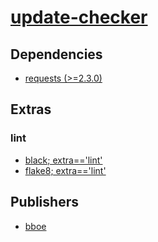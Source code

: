 # [update-checker](https://pypi.org/project/update-checker)

## Dependencies
- [requests (>=2.3.0)](packages/r/requests.md)


## Extras

### lint
- [black; extra=='lint'](packages/b/black.md)
- [flake8; extra=='lint'](packages/f/flake8.md)


## Publishers
- [bboe](https://pypi.org/user/bboe)

